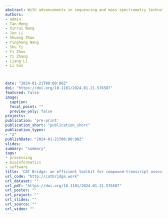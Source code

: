 ```yaml
---
abstract: With advancements in sequencing and mass spectrometry technologies, multi-omics data can now be easily acquired for understanding complex biological systems. Nevertheless, substantial challenges remain in determining the association between gene-metabolite pairs due to the complexity of cellular networks. Here, we introduce Compounds And Transcripts Bridge (abbreviated as CAT Bridge, available at http://catbridge.work), a user-friendly platform for longitudinal multi-omics analysis to efficiently identify transcripts associated with metabolites using time-series omics data. To evaluate the association of gene-metabolite pairs, CAT Bridge is a pioneering work benchmarking a set of statistical methods spanning causality estimation and correlation coefficient calculation for multi-omics analysis. Additionally, CAT Bridge featured an artificial intelligence (AI) agent to assist users interpreting the association results. We applied CAT Bridge to self-generated (chili pepper) and public (human) time-series transcriptome and metabolome datasets. CAT Bridge successfully identified genes involved in the biosynthesis of capsaicin in Capsicum chinense. Furthermore, case study results showed that the convergent cross mapping (CCM) method outperforms traditional approaches in longitudinal multi-omics analyses. CAT Bridge simplifies access to various established methods for longitudinal multi-omics analysis, and enables researchers to swiftly identify associated gene-metabolite pairs for further validation.
authors:
- admin
- Tan Meng
- Xinrui Wang
- Jun Li
- Shuang Zhao
- Yingheng Wang
- Shu Yi
- Yi Zhou
- Yi Zhang
- Liang Li
- Li Guo



date: "2024-01-21T00:00:00Z"
doi: "https://doi.org/10.1101/2024.01.21.576587"
featured: false
image:
  caption:
  focal_point: ""
  preview_only: false
projects:
publication: 'pre-print'
publication_short: "publication_short"
publication_types:
- "2"
publishDate: "2024-01-21T00:00:00Z"
slides:
summary: "summary"
tags:
- processing
- bioinformatics
- software
title: 'CAT Bridge: an efficient toolkit for compound-transcript association mining from multi-omics data'
url_code: "http://catbridge.work"
url_dataset: ""
url_pdf: "https://doi.org/10.1101/2024.01.21.576587"
url_poster: ""
url_project: ""
url_slides: ""
url_source: ""
url_video: ""
---
```


